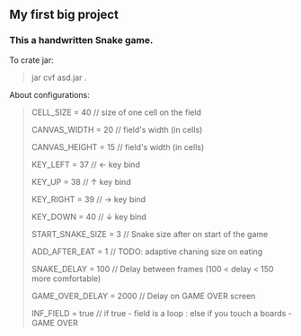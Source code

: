 ## My first big project
### This a handwritten Snake game.

To crate jar:
> jar cvf asd.jar .

About configurations:
> CELL_SIZE = 40 // size of one cell on the field
>
> CANVAS_WIDTH = 20 // field's width (in cells)
>
> CANVAS_HEIGHT = 15 // field's width (in cells)
>
> KEY_LEFT = 37 // ← key bind
>
> KEY_UP = 38 // ↑ key bind
>
> KEY_RIGHT = 39 // → key bind
>
> KEY_DOWN = 40 // ↓ key bind
>
> START_SNAKE_SIZE = 3 // Snake size after on start of the game
>
> ADD_AFTER_EAT = 1 // TODO: adaptive chaning size on eating
>
> SNAKE_DELAY = 100 // Delay between frames (100 < delay < 150 more comfortable)
>
> GAME_OVER_DELAY = 2000 // Delay on GAME OVER screen
>
> INF_FIELD = true // if true - field is a loop : else if you touch a boards - GAME OVER
